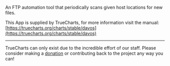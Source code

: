 An FTP automation tool that periodically scans given host locations for new files.

This App is supplied by TrueCharts, for more information visit the manual: [https://truecharts.org/charts/stable/davos](https://truecharts.org/charts/stable/davos)

---

TrueCharts can only exist due to the incredible effort of our staff.
Please consider making a [donation](https://truecharts.org/sponsor) or contributing back to the project any way you can!
